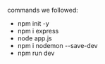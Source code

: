 commands we followed:

- npm init -y
- npm i express
- node app.js
- npm i nodemon --save-dev
- npm run dev
